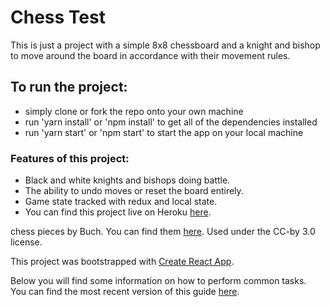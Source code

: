 # Chess Test

This is just a project with a simple 8x8 chessboard and a knight and bishop to move around the board in accordance with their movement rules.

## To run the project:
- simply clone or fork the repo onto your own machine
- run 'yarn install' or 'npm install' to get all of the dependencies installed
- run 'yarn start' or 'npm start' to start the app on your local machine

### Features of this project:
- Black and white knights and bishops doing battle.
- The ability to undo moves or reset the board entirely.
- Game state tracked with redux and local state.
- You can find this project live on Heroku [here](https://chess-test.herokuapp.com).

chess pieces by Buch.  You can find them [here](https://opengameart.org/content/chess-pieces-set).  Used under the CC-by 3.0 license.


This project was bootstrapped with [Create React App](https://github.com/facebookincubator/create-react-app).

Below you will find some information on how to perform common tasks.<br>
You can find the most recent version of this guide [here](https://github.com/facebookincubator/create-react-app/blob/master/packages/react-scripts/template/README.md).
